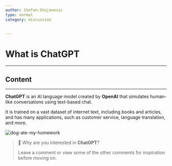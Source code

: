 ```yaml
---
author: Stefan-Stojanovic
type: normal
category: discussion
 

---
```


# What is ChatGPT

---

## Content

---


**ChatGPT** is an AI language model created by **OpenAI** that simulates human-like conversations using text-based chat. 

It is trained on a vast dataset of internet text, including books and articles, and has many applications, such as customer service, language translation, and more.

![dog-ate-my-homework](https://img.enkipro.com/b452867dafce4d53c1eeec1558447b9b.png)

> 💬 Why are you interested in **ChatGPT**?
> 
> Leave a comment or view some of the other comments for inspiration before moving on.
